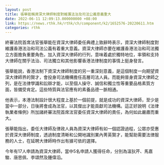 ```yaml
---
layout: post
title: 張舉能稱資深大律師制度對維護法治及司法公義意義重大
date: 2022-06-11 12:09:13.000000000 +08:00
link: https://news.rthk.hk/rthk/ch/component/k2/1652576-20220611.htm
categories: rthk
---
```


終審法院首席法官張舉能在資深大律師委任典禮上致辭時表示，資深大律師制度對維護香港法治和司法公義有着重大意義。資深大律師亦要在維護香港法治和司法獨立方面擔負重要角色，加入資深大律師的行列，意味着處於獨特地位，率領和支持大律師在關乎法治、司法獨立和其他影響香港法律制度的事情上挺身發言。

張舉能說，香港法制下資深大律師制度的另一重深刻意義，是這個制度一向期望資深大律師界的賢才，會投身司法機構擔任高層司法人員。而能夠晉身資深大律師之列，是在法律學識和訟辯才能，以至個人操守、誠信和獨立性等重要品格素質方面，皆備受肯定。這些特質與法官應有的素養品德一脈相通。

他表示，本港法制設計很大程度上基於一個前提，就是成功的資深大律師，至少是當中一部分，日後將會成為法官，以其傑出才能貢獻司法機構。這正好說明《法律執業者條例》所加諸終審法院首席法官委任資深大律師的責任，為何如此嚴肅而重大。

張舉能指出，委任大律師及律政人員為資深大律師有如一個認證過程，公眾亦受惠於資深大律師制度，透過制度清晰和公開地識別業內菁英賢才，能幫助需要法律服務的人士，在延聘大律師時作出有據可依的選擇。

今年有17人申請為資深大律師，當中5名申請人獲得任命，分別為溫狄芹、馬嘉駿、唐思佩、李頌然及鍾偉滔。
